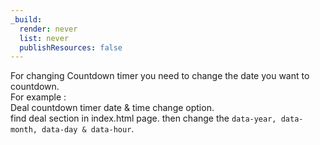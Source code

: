 ```yaml
---
_build:
  render: never
  list: never
  publishResources: false
---
```


For changing Countdown timer you need to change the date you want to countdown.  
For example :  
Deal countdown timer date &amp; time change option.  
find deal section in index.html page. then change the `data-year, data-month, data-day & data-hour`.
